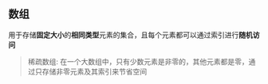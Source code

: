 ## 数组

用于存储**固定大小**的**相同类型**元素的集合，且每个元素都可以通过索引进行**随机访问**

> 稀疏数组: 在一个大数组中，只有少数元素是非零的，其他元素都是零，通过只存储非零元素及其索引来节省空间


